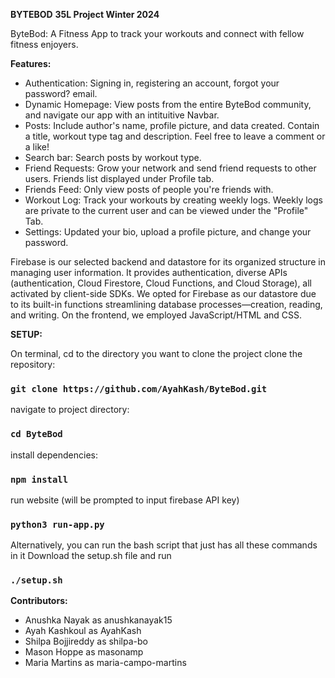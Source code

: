 **BYTEBOD**
**35L Project Winter 2024**

ByteBod: A Fitness App to track your workouts and connect with fellow fitness enjoyers.  

**Features:**
- Authentication: Signing in, registering an account, forgot your password? email.
- Dynamic Homepage: View posts from the entire ByteBod community, and navigate our app with an intituitive Navbar.
- Posts: Include author's name, profile picture, and data created. Contain a title, workout type tag and description. Feel free to leave a comment or a like!
- Search bar: Search posts by workout type.
- Friend Requests: Grow your network and send friend requests to other users. Friends list displayed under Profile tab.
- Friends Feed: Only view posts of people you're friends with.
- Workout Log: Track your workouts by creating weekly logs. Weekly logs are private to the current user and can be viewed under the "Profile" Tab.
- Settings: Updated your bio, upload a profile picture, and change your password. 

Firebase is our selected backend and datastore for its organized structure in managing user information. It provides authentication, diverse APIs (authentication, Cloud Firestore, Cloud Functions, and Cloud Storage), all activated by client-side SDKs. We opted for Firebase as our datastore due to its built-in functions streamlining database processes—creation, reading, and writing. On the frontend, we employed JavaScript/HTML and CSS.

**SETUP:**

On terminal, cd to the directory you want to clone the project
clone the repository:
### `git clone https://github.com/AyahKash/ByteBod.git`
navigate to project directory:
### `cd ByteBod`
install dependencies:
### `npm install`
run website (will be prompted to input firebase API key)
### `python3 run-app.py`

Alternatively, you can run the bash script that just has all these commands in it
Download the setup.sh file and run 
### `./setup.sh`

**Contributors:**
  * Anushka Nayak as anushkanayak15
  * Ayah Kashkoul as AyahKash
  * Shilpa Bojjireddy as shilpa-bo
  * Mason Hoppe as masonamp
  * Maria Martins as maria-campo-martins
